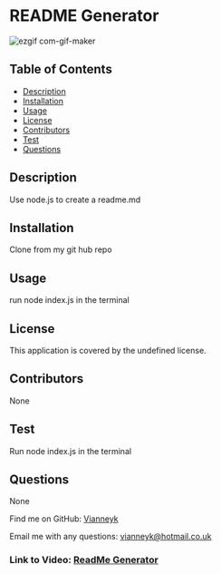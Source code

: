 # README Generator

![ezgif com-gif-maker](https://user-images.githubusercontent.com/68753820/104136192-8b264500-538c-11eb-8cfe-01fe629564fb.gif)



## Table of Contents
  * [Description](#description)
  * [Installation](#installation)
  * [Usage](#usage)
  * [License](#license)
  * [Contributors](#contributors)
  * [Test](#test)
  * [Questions](#questions)

  ## Description
  Use node.js to create a readme.md

  ## Installation
  Clone from my git hub repo

  ## Usage
  run node index.js in the terminal

  ## License
  This application is covered by the undefined license.

  ## Contributors
  None

  ## Test
  Run node index.js in the terminal

  ## Questions
  None
    
  Find me on GitHub: [Vianneyk](https://github.com/Vianneyk)
    
  Email me with any questions: vianneyk@hotmail.co.uk

  ### Link to Video: [ReadMe Generator](https://youtu.be/ZwNi-5ptSMU)
  
